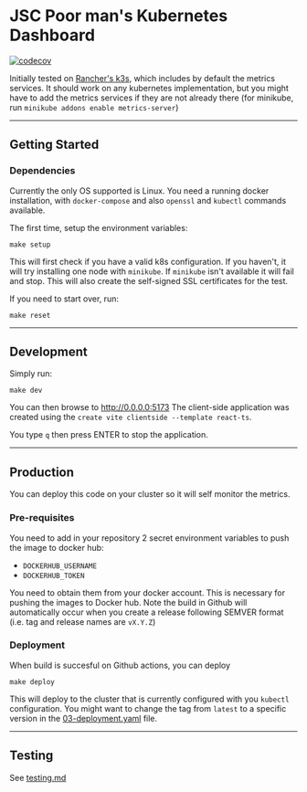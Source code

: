 # JSC Poor man's Kubernetes Dashboard

[![codecov](https://codecov.io/github/jscoobyced/jsc-k3s-dashboard/graph/badge.svg?token=3A4TW6KLJY)](https://codecov.io/github/jscoobyced/jsc-k3s-dashboard)

Initially tested on [Rancher's k3s](https://rancher.com/products/k3s), which includes by default the metrics services. It should work on any kubernetes implementation, but you might have to add the metrics services if they are not already there (for minikube, run `minikube addons enable metrics-server`)

---

## Getting Started

### Dependencies

Currently the only OS supported is Linux. You need a running docker installation, with `docker-compose` and also `openssl` and `kubectl` commands available.

The first time, setup the environment variables:

```
make setup
```

This will first check if you have a valid k8s configuration. If you haven't, it will try installing one node with `minikube`. If `minikube` isn't available it will fail and stop. This will also create the self-signed SSL certificates for the test.

If you need to start over, run:

```
make reset
```

---

## Development

Simply run:

```
make dev
```

You can then browse to http://0.0.0.0:5173
The client-side application was created using the `create vite clientside --template react-ts`.

You type `q` then press ENTER to stop the application.

---

## Production

You can deploy this code on your cluster so it will self monitor the metrics.

### Pre-requisites

You need to add in your repository 2 secret environment variables to push the image to docker hub:

- `DOCKERHUB_USERNAME`
- `DOCKERHUB_TOKEN`

You need to obtain them from your docker account. This is necessary for pushing the images to Docker hub. Note the build in Github will automatically occur when you create a release following SEMVER format (i.e. tag and release names are `vX.Y.Z`)

### Deployment

When build is succesful on Github actions, you can deploy

```
make deploy
```

This will deploy to the cluster that is currently configured with you `kubectl` configuration. You might want to change the tag from `latest` to a specific version in the [03-deployment.yaml](./etc/yaml/jsc-k3s-dashboard/03-deployment.yaml) file.

---

## Testing

See [testing.md](./doc/testing.md)
